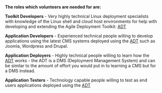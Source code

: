 **The roles which volunteers are needed for are:**

**Toolkit Developers** - Very highly technical Linux deployment specialists with knowledge of the Linux shell and cloud host environments for help with developing and extending the Agile Deployment Toolkit: [ADT](https://github.com/wintersys-projects/adt-build-machine-scripts)

**Application Developers** - Experienced technical people willing to develop applications using the latest CMS systems deployed using the [ADT](https://github.com/wintersys-projects/adt-build-machine-scripts) such as Joomla, Wordpress and Drupal.

**Application Deployers** - Highly technical people willing to learn how the [ADT](https://github.com/wintersys-projects/adt-build-machine-scripts) works - the ADT is a DMS (Deployment Management System) and can be similar to the amount of effort you would put in to learning a CMS but for a DMS instead.

**Application Testers** - Technology capable people willing to test as end users applications deployed using the [ADT](https://github.com/wintersys-projects/adt-build-machine-scripts)
